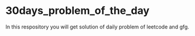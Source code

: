 # 30days_problem_of_the_day
In this respository you will get solution of daily problem of leetcode and gfg.

